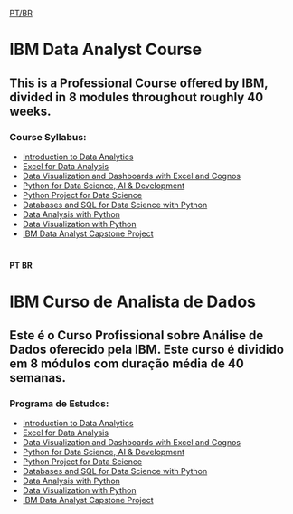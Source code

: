 [PT/BR](#pt-br)

# IBM Data Analyst Course
## This is a Professional Course offered by IBM, divided in 8 modules throughout roughly 40 weeks.

### Course Syllabus:
<ul>
    <li>
        <a href="https://drive.google.com/file/d/1Ls5PJoRC-cGUIhFipGBWP_IhDGQRfnjH/view?usp=sharing" target="_blank">Introduction to Data Analytics</a>
    </li>
    <li>
        <a href="https://drive.google.com/file/d/1Eo2jEEoHURIuh5h9kPNBDe53xW2ccE0N/view?usp=sharing" target="_blank">Excel for Data Analysis</a>
    </li>
    <li>
        <a href="https://drive.google.com/file/d/13IZKUEV6bOLQyO3DncQr-tmjN5WSgIFr/view?usp=sharing" target="_blank">Data Visualization and Dashboards with Excel and Cognos</a>
    </li>
    <li>
        <a href="https://drive.google.com/file/d/1NzJ30Itss6WB9kagtHC0wzINUb6tQFBg/view?usp=sharing" target="_blank">Python for Data Science, AI & Development</a>
    </li>
    <li>
        <a href="https://drive.google.com/file/d/1FB-vKLnLcFczZy9e6JUt033y5wBB6ukU/view?usp=sharing" target="_blank">Python Project for Data Science</a>
    </li>
    <li>
        <a href="https://drive.google.com/file/d/1GZB9ZPDeJTCjcPPR1IpilB9yGuqKEXBd/view?usp=sharing" target="_blank">Databases and SQL for Data Science with Python</a>
    </li>
    <li>
        <a href="https://drive.google.com/file/d/1NS8AzCZn9DAmemLi2KDgKeweKFFNh-f6/view?usp=sharing" target="_blank">Data Analysis with Python</a>
    </li>
    <li>
        <a href="#" target="_blank">Data Visualization with Python</a>
    </li>
    <li>
        <a href="#" target="_blank">IBM Data Analyst Capstone Project  </a>
    </li>    
</ul>

#
#### PT BR

# IBM Curso de Analista de Dados
## Este é o Curso Profissional sobre Análise de Dados oferecido pela IBM. Este curso é dividido em 8 módulos com duração média de 40 semanas.


### Programa de Estudos:
<ul>
    <li>
        <a href="https://drive.google.com/file/d/1Ls5PJoRC-cGUIhFipGBWP_IhDGQRfnjH/view?usp=sharing" target="_blank">Introduction to Data Analytics</a>
    </li>
    <li>
        <a href="https://drive.google.com/file/d/1Eo2jEEoHURIuh5h9kPNBDe53xW2ccE0N/view?usp=sharing" target="_blank">Excel for Data Analysis</a>
    </li>
    <li>
        <a href="https://drive.google.com/file/d/13IZKUEV6bOLQyO3DncQr-tmjN5WSgIFr/view?usp=sharing" target="_blank">Data Visualization and Dashboards with Excel and Cognos</a>
    </li>
    <li>
        <a href="https://drive.google.com/file/d/1NzJ30Itss6WB9kagtHC0wzINUb6tQFBg/view?usp=sharing" target="_blank">Python for Data Science, AI & Development</a>
    </li>
    <li>
        <a href="https://drive.google.com/file/d/1FB-vKLnLcFczZy9e6JUt033y5wBB6ukU/view?usp=sharing" target="_blank">Python Project for Data Science</a>
    </li>
    <li>
        <a href="https://drive.google.com/file/d/1GZB9ZPDeJTCjcPPR1IpilB9yGuqKEXBd/view?usp=sharing" target="_blank">Databases and SQL for Data Science with Python</a>
    </li>
    <li>
        <a href="https://drive.google.com/file/d/1NS8AzCZn9DAmemLi2KDgKeweKFFNh-f6/view?usp=sharing" target="_blank">Data Analysis with Python</a>
    </li>
    <li>
        <a href="#" target="_blank">Data Visualization with Python</a>
    </li>
    <li>
        <a href="#" target="_blank">IBM Data Analyst Capstone Project  </a>
    </li>    
</ul>
